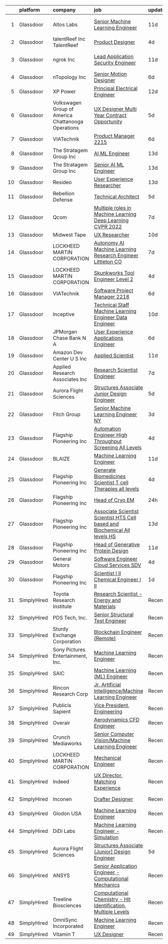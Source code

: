 

|    | platform    | company                                              | job                                                                                                                                                                                                                                                                                                                                                  | update_time   | location                    |
|---:|:------------|:-----------------------------------------------------|:-----------------------------------------------------------------------------------------------------------------------------------------------------------------------------------------------------------------------------------------------------------------------------------------------------------------------------------------------------|:--------------|:----------------------------|
|  1 | Glassdoor   | Altos Labs                                           | [Senior Machine Learning Engineer](https://www.glassdoor.com/partner/jobListing.htm?pos=118&ao=1136043&s=58&guid=0000018118e23ceaa1a40375aaaa510f&src=GD_JOB_AD&t=SR&vt=w&cs=1_9ceb2653&cb=1653979889181&jobListingId=1007877293610&jrtk=3-0-1g4ce4f8pr16k801-1g4ce4f97q0u9800-67e8b9e820604014-)                                                    | 11d           | San Francisco, CA           |
|  2 | Glassdoor   | talentReef  Inc    TalentReef                        | [Product Designer](https://www.glassdoor.com/partner/jobListing.htm?pos=116&ao=1136043&s=58&guid=0000018118e23ceaa1a40375aaaa510f&src=GD_JOB_AD&t=SR&vt=w&ea=1&cs=1_82ee0b56&cb=1653979889181&jobListingId=1007895953237&jrtk=3-0-1g4ce4f8pr16k801-1g4ce4f97q0u9800-8223ededa57998a1-)                                                               | 4d            | Denver, CO                  |
|  3 | Glassdoor   | ngrok Inc                                            | [Lead Application Security Engineer](https://www.glassdoor.com/partner/jobListing.htm?pos=127&ao=1136043&s=58&guid=0000018118e23ceaa1a40375aaaa510f&src=GD_JOB_AD&t=SR&vt=w&ea=1&cs=1_e07188da&cb=1653979889183&jobListingId=1007877543826&jrtk=3-0-1g4ce4f8pr16k801-1g4ce4f97q0u9800-f672291000356cc1-)                                             | 11d           | San Francisco, CA           |
|  4 | Glassdoor   | nTopology Inc                                        | [Senior Motion Designer](https://www.glassdoor.com/partner/jobListing.htm?pos=115&ao=1136043&s=58&guid=0000018118e23ceaa1a40375aaaa510f&src=GD_JOB_AD&t=SR&vt=w&cs=1_085ab94b&cb=1653979889181&jobListingId=1007890535861&jrtk=3-0-1g4ce4f8pr16k801-1g4ce4f97q0u9800-37979c091a76f62f-)                                                              | 6d            | New York, NY                |
|  5 | Glassdoor   | XP Power                                             | [Principal Electrical Engineer](https://www.glassdoor.com/partner/jobListing.htm?pos=125&ao=1136043&s=58&guid=0000018118e23ceaa1a40375aaaa510f&src=GD_JOB_AD&t=SR&vt=w&ea=1&cs=1_76aa6a72&cb=1653979889181&jobListingId=1007873305341&jrtk=3-0-1g4ce4f8pr16k801-1g4ce4f97q0u9800-2412dd09748476ad-)                                                  | 12d           | Sunnyvale, CA               |
|  6 | Glassdoor   | Volkswagen Group of America   Chattanooga Operations | [UX Designer  Multi Year Contract Opportunity ](https://www.glassdoor.com/partner/jobListing.htm?pos=123&ao=1136043&s=58&guid=0000018118e23ceaa1a40375aaaa510f&src=GD_JOB_AD&t=SR&vt=w&cs=1_32829dd5&cb=1653979889183&jobListingId=1007893331255&jrtk=3-0-1g4ce4f8pr16k801-1g4ce4f97q0u9800-7fbc0297cae1dc83-)                                       | 5d            | Belmont, CA                 |
|  7 | Glassdoor   | VIATechnik                                           | [Product Manager   2215](https://www.glassdoor.com/partner/jobListing.htm?pos=126&ao=1136043&s=58&guid=0000018118e23ceaa1a40375aaaa510f&src=GD_JOB_AD&t=SR&vt=w&ea=1&cs=1_7cfe3aa2&cb=1653979889183&jobListingId=1007887880520&jrtk=3-0-1g4ce4f8pr16k801-1g4ce4f97q0u9800-a41e3ffbc589687c-)                                                         | 6d            | Denver, CO                  |
|  8 | Glassdoor   | The Stratagem Group  Inc                             | [AI ML Engineer](https://www.glassdoor.com/partner/jobListing.htm?pos=104&ao=1136043&s=58&guid=0000018118e23ceaa1a40375aaaa510f&src=GD_JOB_AD&t=SR&vt=w&cs=1_f02e01d0&cb=1653979889179&jobListingId=1007870576478&jrtk=3-0-1g4ce4f8pr16k801-1g4ce4f97q0u9800-cffad5e8fcb535fc-)                                                                      | 13d           | King of Prussia, PA         |
|  9 | Glassdoor   | The Stratagem Group  Inc                             | [Senior AI ML Engineer](https://www.glassdoor.com/partner/jobListing.htm?pos=111&ao=1136043&s=58&guid=0000018118e23ceaa1a40375aaaa510f&src=GD_JOB_AD&t=SR&vt=w&cs=1_8e325eeb&cb=1653979889180&jobListingId=1007870576402&jrtk=3-0-1g4ce4f8pr16k801-1g4ce4f97q0u9800-4139f7b1889ac6b7-)                                                               | 13d           | King of Prussia, PA         |
| 10 | Glassdoor   | Resideo                                              | [User Experience Researcher](https://www.glassdoor.com/partner/jobListing.htm?pos=122&ao=1136043&s=58&guid=0000018118e23ceaa1a40375aaaa510f&src=GD_JOB_AD&t=SR&vt=w&cs=1_72b4c8d4&cb=1653979889181&jobListingId=1007870989748&jrtk=3-0-1g4ce4f8pr16k801-1g4ce4f97q0u9800-5e7ab2bbb9ca2e3d-)                                                          | 13d           | Golden Valley, MN           |
| 11 | Glassdoor   | Rebellion Defense                                    | [Technical Architect](https://www.glassdoor.com/partner/jobListing.htm?pos=119&ao=1136043&s=58&guid=0000018118e23ceaa1a40375aaaa510f&src=GD_JOB_AD&t=SR&vt=w&cs=1_847325d5&cb=1653979889181&jobListingId=1007893476393&jrtk=3-0-1g4ce4f8pr16k801-1g4ce4f97q0u9800-962b39969fa69237-)                                                                 | 5d            | Washington, DC              |
| 12 | Glassdoor   | Qcom                                                 | [Multiple roles in Machine Learning   Deep Learning  CVPR 2022 ](https://www.glassdoor.com/partner/jobListing.htm?pos=117&ao=1136043&s=58&guid=0000018118e23ceaa1a40375aaaa510f&src=GD_JOB_AD&t=SR&vt=w&cs=1_1d47e04a&cb=1653979889181&jobListingId=1007887421179&jrtk=3-0-1g4ce4f8pr16k801-1g4ce4f97q0u9800-263a29d0a34c1717-)                      | 7d            | San Diego, CA               |
| 13 | Glassdoor   | Midwest Tape                                         | [UX Researcher](https://www.glassdoor.com/partner/jobListing.htm?pos=124&ao=1136043&s=58&guid=0000018118e23ceaa1a40375aaaa510f&src=GD_JOB_AD&t=SR&vt=w&ea=1&cs=1_7275c6f6&cb=1653979889181&jobListingId=1007880160677&jrtk=3-0-1g4ce4f8pr16k801-1g4ce4f97q0u9800-1508ee5c6b3f84c3-)                                                                  | 10d           | Holland, OH                 |
| 14 | Glassdoor   | LOCKHEED MARTIN CORPORATION                          | [Autonomy AI Machine Learning Research Engineer Littleton  CO](https://www.glassdoor.com/partner/jobListing.htm?pos=129&ao=1136043&s=58&guid=0000018118e23ceaa1a40375aaaa510f&src=GD_JOB_AD&t=SR&vt=w&cs=1_35ad530d&cb=1653979889184&jobListingId=1007887216642&jrtk=3-0-1g4ce4f8pr16k801-1g4ce4f97q0u9800-6a8ceea435160476-)                        | 7d            | Littleton, CO               |
| 15 | Glassdoor   | LOCKHEED MARTIN CORPORATION                          | [Skunkworks Tool Engineer  Level 2 ](https://www.glassdoor.com/partner/jobListing.htm?pos=107&ao=1136043&s=58&guid=0000018118e23ceaa1a40375aaaa510f&src=GD_JOB_AD&t=SR&vt=w&cs=1_c537cc8f&cb=1653979889179&jobListingId=1007896576163&jrtk=3-0-1g4ce4f8pr16k801-1g4ce4f97q0u9800-d3569937a56a5d38-)                                                  | 4d            | Palmdale, CA                |
| 16 | Glassdoor   | VIATechnik                                           | [Software Project Manager   2218](https://www.glassdoor.com/partner/jobListing.htm?pos=130&ao=1136043&s=58&guid=0000018118e23ceaa1a40375aaaa510f&src=GD_JOB_AD&t=SR&vt=w&ea=1&cs=1_2e035f63&cb=1653979889184&jobListingId=1007887880515&jrtk=3-0-1g4ce4f8pr16k801-1g4ce4f97q0u9800-f1fab3917bc878df-)                                                | 6d            | Denver, CO                  |
| 17 | Glassdoor   | Inceptive                                            | [Technical Staff   Machine Learning Engineer   Data Engineer](https://www.glassdoor.com/partner/jobListing.htm?pos=108&ao=1136043&s=58&guid=0000018118e23ceaa1a40375aaaa510f&src=GD_JOB_AD&t=SR&vt=w&ea=1&cs=1_bc3a054e&cb=1653979889180&jobListingId=1007879798626&jrtk=3-0-1g4ce4f8pr16k801-1g4ce4f97q0u9800-df5bd3d392a6c30c-)                    | 10d           | Remote                      |
| 18 | Glassdoor   | JPMorgan Chase Bank  N A                             | [User Experience   Applications Engineer](https://www.glassdoor.com/partner/jobListing.htm?pos=112&ao=1136043&s=58&guid=0000018118e23ceaa1a40375aaaa510f&src=GD_JOB_AD&t=SR&vt=w&cs=1_0831af5b&cb=1653979889180&jobListingId=1007890804984&jrtk=3-0-1g4ce4f8pr16k801-1g4ce4f97q0u9800-9098bde26e55304b-)                                             | 6d            | Apple Valley, CA            |
| 19 | Glassdoor   | Amazon Dev Center U S   Inc                          | [Applied Scientist](https://www.glassdoor.com/partner/jobListing.htm?pos=121&ao=1136043&s=58&guid=0000018118e23ceaa1a40375aaaa510f&src=GD_JOB_AD&t=SR&vt=w&cs=1_d2528f60&cb=1653979889181&jobListingId=1007877186539&jrtk=3-0-1g4ce4f8pr16k801-1g4ce4f97q0u9800-c49a37c4f45756e2-)                                                                   | 11d           | Sunnyvale, CA               |
| 20 | Glassdoor   | Applied Research Associates  Inc                     | [Research Scientist Engineer](https://www.glassdoor.com/partner/jobListing.htm?pos=105&ao=1136043&s=58&guid=0000018118e23ceaa1a40375aaaa510f&src=GD_JOB_AD&t=SR&vt=w&cs=1_c56f9d4b&cb=1653979889179&jobListingId=1007886296275&jrtk=3-0-1g4ce4f8pr16k801-1g4ce4f97q0u9800-0f68a5ae031575e7-)                                                         | 7d            | Randolph, VT                |
| 21 | Glassdoor   | Aurora Flight Sciences                               | [Structures Associate  Junior  Design Engineer](https://www.glassdoor.com/partner/jobListing.htm?pos=101&ao=1136043&s=58&guid=0000018118e23ceaa1a40375aaaa510f&src=GD_JOB_AD&t=SR&vt=w&cs=1_0c892481&cb=1653979889179&jobListingId=1007892617975&jrtk=3-0-1g4ce4f8pr16k801-1g4ce4f97q0u9800-ea6056ace61b396f-)                                       | 5d            | Lucerne, CA                 |
| 22 | Glassdoor   | Fitch Group                                          | [Senior Machine Learning Engineer  NY](https://www.glassdoor.com/partner/jobListing.htm?pos=114&ao=1136043&s=58&guid=0000018118e23ceaa1a40375aaaa510f&src=GD_JOB_AD&t=SR&vt=w&cs=1_a2bbaf18&cb=1653979889180&jobListingId=1007898953459&jrtk=3-0-1g4ce4f8pr16k801-1g4ce4f97q0u9800-d634b12528464405-)                                                | 3d            | New York, NY                |
| 23 | Glassdoor   | Flagship Pioneering  Inc                             | [Automation Engineer  High Throughput Screening  All Levels ](https://www.glassdoor.com/partner/jobListing.htm?pos=102&ao=1136043&s=58&guid=0000018118e23ceaa1a40375aaaa510f&src=GD_JOB_AD&t=SR&vt=w&cs=1_25379c75&cb=1653979889179&jobListingId=1007895545949&jrtk=3-0-1g4ce4f8pr16k801-1g4ce4f97q0u9800-e0f244bba9fda257-)                         | 4d            | Boston, MA                  |
| 24 | Glassdoor   | BLAIZE                                               | [Machine Learning Engineer](https://www.glassdoor.com/partner/jobListing.htm?pos=110&ao=1136043&s=58&guid=0000018118e23ceaa1a40375aaaa510f&src=GD_JOB_AD&t=SR&vt=w&cs=1_3c0d5400&cb=1653979889180&jobListingId=1007877424181&jrtk=3-0-1g4ce4f8pr16k801-1g4ce4f97q0u9800-a5f863805c5291c0-)                                                           | 11d           | Cary, NC                    |
| 25 | Glassdoor   | Flagship Pioneering  Inc                             | [Generate Biomedicines  Scientist  T cell Therapies  all levels ](https://www.glassdoor.com/partner/jobListing.htm?pos=106&ao=1136043&s=58&guid=0000018118e23ceaa1a40375aaaa510f&src=GD_JOB_AD&t=SR&vt=w&ea=1&cs=1_4db5f07f&cb=1653979889179&jobListingId=1007895776237&jrtk=3-0-1g4ce4f8pr16k801-1g4ce4f97q0u9800-d61dc4e47a827a19-)                | 4d            | Boston, MA                  |
| 26 | Glassdoor   | Flagship Pioneering  Inc                             | [Head of Cryo EM](https://www.glassdoor.com/partner/jobListing.htm?pos=120&ao=1136043&s=58&guid=0000018118e23ceaa1a40375aaaa510f&src=GD_JOB_AD&t=SR&vt=w&ea=1&cs=1_bff126ed&cb=1653979889181&jobListingId=1007902849397&jrtk=3-0-1g4ce4f8pr16k801-1g4ce4f97q0u9800-dd3911fade885421-)                                                                | 24h           | Boston, MA                  |
| 27 | Glassdoor   | Flagship Pioneering  Inc                             | [Associate Scientist Scientist HTS Cell based and Biochemical  All levels   HS ](https://www.glassdoor.com/partner/jobListing.htm?pos=128&ao=1136043&s=58&guid=0000018118e23ceaa1a40375aaaa510f&src=GD_JOB_AD&t=SR&vt=w&ea=1&cs=1_b7529af1&cb=1653979889183&jobListingId=1007869994997&jrtk=3-0-1g4ce4f8pr16k801-1g4ce4f97q0u9800-0947d0a4f2bbdd39-) | 13d           | Boston, MA                  |
| 28 | Glassdoor   | Flagship Pioneering  Inc                             | [Head of Generative Protein Design](https://www.glassdoor.com/partner/jobListing.htm?pos=113&ao=1136043&s=58&guid=0000018118e23ceaa1a40375aaaa510f&src=GD_JOB_AD&t=SR&vt=w&cs=1_49225c53&cb=1653979889180&jobListingId=1007876881523&jrtk=3-0-1g4ce4f8pr16k801-1g4ce4f97q0u9800-6fc28dd63ad3ba0c-)                                                   | 11d           | Cambridge, MA               |
| 29 | Glassdoor   | General Motors                                       | [Software Engineer   Cloud Services   SDV](https://www.glassdoor.com/partner/jobListing.htm?pos=109&ao=1136043&s=58&guid=0000018118e23ceaa1a40375aaaa510f&src=GD_JOB_AD&t=SR&vt=w&cs=1_af856c16&cb=1653979889180&jobListingId=1007895565580&jrtk=3-0-1g4ce4f8pr16k801-1g4ce4f97q0u9800-bd3a89a7ccb8a30e-)                                            | 4d            | Warren, MI                  |
| 30 | Glassdoor   | Flagship Pioneering  Inc                             | [Scientist I II  Chemical Engineer I II](https://www.glassdoor.com/partner/jobListing.htm?pos=103&ao=1136043&s=58&guid=0000018118e23ceaa1a40375aaaa510f&src=GD_JOB_AD&t=SR&vt=w&ea=1&cs=1_17c2f9c3&cb=1653979889179&jobListingId=1007900532810&jrtk=3-0-1g4ce4f8pr16k801-1g4ce4f97q0u9800-91ef91bc5330be86-)                                         | 1d            | Boston, MA                  |
| 31 | SimplyHired | Toyota Research Institute                            | [Research Scientist - Energy and Materials](https://www.simplyhired.com/job/BoI-y7VTdci7X-QW4wncS-aEDJrPpz_oMBpUBhmJ2GYUuiMx__zlrA?q=generative+engineer)                                                                                                                                                                                            | Recently      | Los Altos, CA               |
| 32 | SimplyHired | PDS Tech, Inc.                                       | [Senior Structural Test Engineer](https://www.simplyhired.com/job/K24YuYYtzyvlei0VN5Q8bBrjs7Ia7SMjfdCLdGd3J_XK_2ULQkuWbw?q=generative+engineer)                                                                                                                                                                                                      | Recently      | Santa Cruz, CA              |
| 33 | SimplyHired | Sturdy Exchange Corporation                          | [Blockchain Engineer (Remote)](https://www.simplyhired.com/job/EX4Tprg-Br7x4iaHJdOtyCi3WWTkQ9XlnoiScmX_0mHqKpcQzAvCeg?q=generative+engineer)                                                                                                                                                                                                         | Recently      | Remote                      |
| 34 | SimplyHired | Sony Pictures Entertainment, Inc.                    | [Machine Learning Engineer](https://www.simplyhired.com/job/1mkmtfVm38EXu_WCSks_O1UMMVKAqKz4u6-x3sE7hm3GuXwOE4k48w?q=generative+engineer)                                                                                                                                                                                                            | Recently      | Culver City, CA             |
| 35 | SimplyHired | SAIC                                                 | [Machine Learning (ML) Engineer](https://www.simplyhired.com/job/Tub8Xf_WGjA-5QOm12xen5rMMzm82m4WOypaNDAnZTp1Lz0EtRr-6Q?q=generative+engineer)                                                                                                                                                                                                       | Recently      | Chantilly, VA               |
| 36 | SimplyHired | Rincon Research Corp                                 | [Jr. Artificial Intelligence/Machine Learning Engineer](https://www.simplyhired.com/job/Yzv6jPEP7zE7_ZonJrqq1cjJCgndo2RkVZHWRnUDQp3KRVrmx248ag?q=generative+engineer)                                                                                                                                                                                | Recently      | Centennial, CO +3 locations |
| 37 | SimplyHired | Publicis Sapient                                     | [Vice President, Engineering](https://www.simplyhired.com/job/dk1kGR_dXipuU0a2xJZhNW56avWvDu7-niQJt-VXoH63rfztpZvPHQ?q=generative+engineer)                                                                                                                                                                                                          | Recently      | Atlanta, GA                 |
| 38 | SimplyHired | Overair                                              | [Aerodynamics CFD Engineer](https://www.simplyhired.com/job/sSzyGVSetYpz2_ks455OqIXxTgYhgx4rFC1ssgferxkbURM4E9BsSg?q=generative+engineer)                                                                                                                                                                                                            | Recently      | Santa Ana, CA               |
| 39 | SimplyHired | Crunch Mediaworks                                    | [Senior Computer Vision/Machine Learning Engineer](https://www.simplyhired.com/job/XGRZ-Dr0ddiyAtuOpUqBi1HatT3Lnrt6AHjyq4Zy3uMayjve4-BQQg?q=generative+engineer)                                                                                                                                                                                     | Recently      | Remote                      |
| 40 | SimplyHired | LOCKHEED MARTIN CORPORATION                          | [Mechanical Engineer](https://www.simplyhired.com/job/DrdYSViEOJmm8VeD-CAIA2QkqGdQTsm45767GHFQXICe0v2HYKc4dg?q=generative+engineer)                                                                                                                                                                                                                  | Recently      | Liverpool, NY               |
| 41 | SimplyHired | Indeed                                               | [UX Director, Matching Experience](https://www.simplyhired.com/job/i7WV1_taLovowROPSh3K9l30fn-_Racf61fEIx6dTYzcL9hb0ayKiA?q=generative+engineer)                                                                                                                                                                                                     | Recently      | United States               |
| 42 | SimplyHired | Inconen                                              | [Drafter Designer](https://www.simplyhired.com/job/WoK7bT0YLW6_aQClommKVkIYoQ0V21GdCs0wAVQqHbSFa8aSlqE0bw?q=generative+engineer)                                                                                                                                                                                                                     | Recently      | Windsor Locks, CT           |
| 43 | SimplyHired | Glodon USA                                           | [Machine Learning Engineer](https://www.simplyhired.com/job/SgF6jz-vuMa0vjkjCGiy73dzNhLzxt0HMKT9usBkrzLcVgla5kpwXQ?q=generative+engineer)                                                                                                                                                                                                            | Recently      | Remote                      |
| 44 | SimplyHired | DiDi Labs                                            | [Machine Learning Engineer - Simulation](https://www.simplyhired.com/job/0FIFJ4YUalf3s40eXZAFHstJJzH20E2rQROkdnoUTMS249LqvIcPrw?q=generative+engineer)                                                                                                                                                                                               | Recently      | Mountain View, CA           |
| 45 | SimplyHired | Aurora Flight Sciences                               | [Structures Associate (Junior) Design Engineer](https://www.simplyhired.com/job/Rz-tDDTsdh-OWS--OS0dHLPm4FV0eWPXEQ92bGL7sXoxlLzdEslnEg?q=generative+engineer)                                                                                                                                                                                        | 5d            | Lucerne, CA                 |
| 46 | SimplyHired | ANSYS                                                | [Senior Application Engineer - Computational Mechanics](https://www.simplyhired.com/job/VUvHEQESYkRNe2g3tJ_Uihxe-6Qae_kl-9eegS1oCb-uMqrbdOuaSw?q=generative+engineer)                                                                                                                                                                                | Recently      | Ann Arbor, MI               |
| 47 | SimplyHired | Treeline Biosciences                                 | [Computational Chemistry - Hit Identification, Multiple Levels](https://www.simplyhired.com/job/QeLjqhtQTGEpfkM5paWbQ46ne50XCEJE7UtUnJmz5lgxGLExd8iBaQ?q=generative+engineer)                                                                                                                                                                        | Recently      | San Diego, CA               |
| 48 | SimplyHired | OmniSync Incorporated                                | [Machine Learning Engineer](https://www.simplyhired.com/job/Ms1rUOOkPUDsS74FgK92f7jngW4kzHcHoT7F_OvtjO8xRlfiq_mzCQ?q=generative+engineer)                                                                                                                                                                                                            | Recently      | San Diego, CA               |
| 49 | SimplyHired | Vitamin T                                            | [UX Designer](https://www.simplyhired.com/job/DDPCfuTwli4GX2Gh8SCFS_zxs0Cqwn3NwWx7Rpo_2mT3B4ScctvM9w?q=generative+engineer)                                                                                                                                                                                                                          | Recently      | Remote                      |